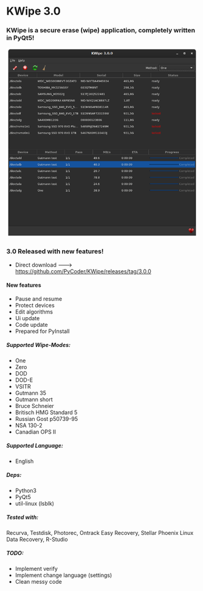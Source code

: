 # KWipe 3.0
### KWipe is a secure erase (wipe) application, completely written in PyQt5!

![KWipe 3.0.0](https://github.com/PyCoder/KWipe/blob/master/screenshots/main.png?raw=true)


### 3.0 Released with new features!
- Direct download ---> https://github.com/PyCoder/KWipe/releases/tag/3.0.0

#### New features
- Pause and resume
- Protect devices
- Edit algorithms
- Ui update
- Code update
- Prepared for PyInstall

##### Supported Wipe-Modes:
- One
- Zero
- DOD
- DOD-E
- VSITR
- Gutmann 35 
- Gutmann short
- Bruce Schneier
- Britisch HMG Standard 5
- Russian Gost p50739-95
- NSA 130-2
- Canadian OPS II 

##### Supported Language:
- English

##### Deps:
- Python3
- PyQt5
- util-linux (lsblk)


##### Tested with:
Recurva, Testdisk, Photorec, Ontrack Easy Recovery, Stellar Phoenix Linux Data Recovery, R-Studio 

##### TODO:
- Implement verify
- Implement change language (settings)
- Clean messy code
